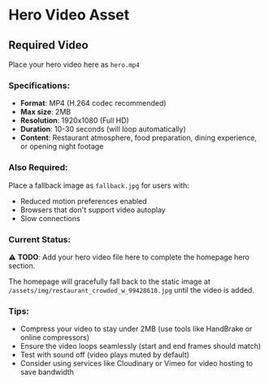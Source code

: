 # Hero Video Asset

## Required Video

Place your hero video here as `hero.mp4`

### Specifications:
- **Format**: MP4 (H.264 codec recommended)
- **Max size**: 2MB
- **Resolution**: 1920x1080 (Full HD)
- **Duration**: 10-30 seconds (will loop automatically)
- **Content**: Restaurant atmosphere, food preparation, dining experience, or opening night footage

### Also Required:
Place a fallback image as `fallback.jpg` for users with:
- Reduced motion preferences enabled
- Browsers that don't support video autoplay
- Slow connections

### Current Status:
⚠️ **TODO**: Add your hero video file here to complete the homepage hero section.

The homepage will gracefully fall back to the static image at `/assets/img/restaurant_crowded_w_99428610.jpg` until the video is added.

### Tips:
- Compress your video to stay under 2MB (use tools like HandBrake or online compressors)
- Ensure the video loops seamlessly (start and end frames should match)
- Test with sound off (video plays muted by default)
- Consider using services like Cloudinary or Vimeo for video hosting to save bandwidth
